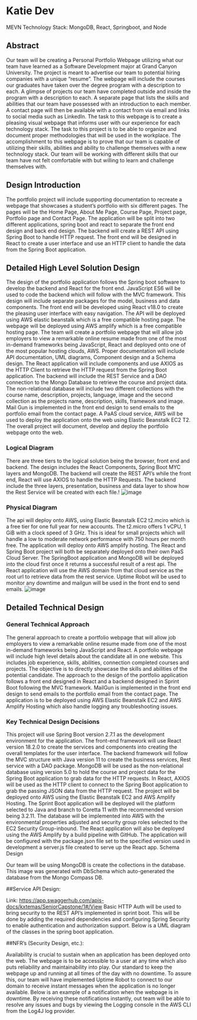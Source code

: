# Katie Dev
MEVN Technology Stack: MongoDB, React, Springboot, and Node

## Abstract
  Our team will be creating a Personal Portfolio Webpage utilizing what our team have learned as a Software Development major at Grand Canyon University. The project is meant to advertise our team to potential hiring companies with a unique “resume”. The webpage will include the courses our graduates have taken over the degree program with a description to each. A glimpse of projects our team have completed outside and inside the program with a description to each. A separate page that lists the skills and abilities that our team have possessed with an introduction to each member. A contact page will then be available with a contact from via email and links to social media such as LinkedIn. 
The task to this webpage is to create a pleasing visual webpage that informs user with our experience for each technology stack. The task to this project is to be able to organize and document proper methodologies that will be used in the workplace. The accomplishment to this webpage is to prove that our team is capable of utilizing their skills, abilities and ability to challenge themselves with a new technology stack. Our team will be working with different skills that our team have not felt comfortable with but willing to learn and challenge themselves with. 

 

## Design Introduction
The portfolio project will include supporting documentation to recreate a webpage that showcases a student’s portfolio with six different pages. The pages will be the Home Page, About Me Page, Course Page, Project page, Portfolio page and Contact Page. The application will be split into two different applications, spring boot and react to separate the front end design and back end design. The backend will create a REST API using Spring Boot to handle HTTP request. The front end will be designed in React to create a user interface and use an HTTP client to handle the data from the Spring Boot application.


## Detailed High Level Solution Design
The design of the portfolio application follows the Spring boot software to develop the backend and React for the front end. JavaScript ES6 will be used to code the backend which will follow with the MVC framework. This design will include separate packages for the model, business and data components. The front end will be developed using React v18.0 to create the pleasing user interface with easy navigation. The API will be deployed using AWS elastic beanstalk which is a free compatible hosting page. The webpage will be deployed using AWS amplify which is a free compatible hosting page. The team will create a portfolio webpage that will allow job employers to view a remarkable online resume made from one of the most in-demand frameworks being JavaScript, React and deployed onto one of the most popular hosting clouds, AWS. Proper documentation will include API documentation, UML diagrams, Component design and a Schema design. 
The React application will include components and use AXIOS as the HTTP Client to retrieve the HTTP request from the Spring Boot application. The backend will include the REST Service and a DAO connection to the Mongo Database to retrieve the course and project data. The non-relational database will include two different collections with the course name, description, projects, language, image and the second collection as the projects name, description, skills, framework and image. Mail Gun is implemented in the front end design to send emails to the portfolio email from the contact page. A PaAS cloud service, AWS will be used to deploy the application onto the web using Elastic Beanstalk EC2 T2. The overall project will document, develop and deploy the portfolio webpage onto the web. 


### Logical Diagram
There are three tiers to the logical solution being the browser, front end and backend. The design includes the React Components, Spring Boot MYC layers and MongoDB. The backend will create the REST API’s while the front end, React will use AXIOS to handle the HTTP Requests. The backend include the three layers, presentation, business and data layer to show how the Rest Service will be created with each file.!
![image](https://user-images.githubusercontent.com/71146102/235296931-a3681088-fc46-4992-ad95-24dfc1b38d32.png)


### Physical Diagram


The api will deploy onto AWS, using Elastic Beanstalk EC2 t2.mciro which is a free tier for one full year for new accounts. The t2.micro offers 1 vCPU, 1 GiB with a clock speed of 3 GHz. This is ideal for small projects which will handle a low to moderate network performance with 750 hours per month free. The application will deploy onto AWS amplify hosting. The React and Spring Boot project will both be separately deployed onto their own PaaS Cloud Server. The SpringBoot application and MongoDB will be deployed into the cloud first once it returns a successful result of a rest api. The React application will use the AWS domain from that cloud service as the root url to retrieve data from the rest service. Uptime Robot will be used to monitor any downtime and mailgun will be used in the front end to send emails.
![image](https://user-images.githubusercontent.com/71146102/235296955-28e3e072-d779-4447-9aba-573dc9d41ffb.png)


## Detailed Technical Design

### General Technical Approach
The general approach to create a portfolio webpage that will allow job employers to view a remarkable online resume made from one of the most in-demand frameworks being JavaScript and React. A portfolio webpage will include high level details about the candidate all in one website. This includes job experience, skills, abilities, connection completed courses and projects. The objective is to directly showcase the skills and abilities of the potential candidate. The approach to the design of the portfolio application follows a front end designed in React and a backend designed in Sprint Boot following the MVC framework. MailGun is implemented in the front end design to send emails to the portfolio email from the contact page. The application is to be deployed using AWS Elastic Beanstalk EC2 and AWS Amplify Hosting which also handle logging any troubleshooting issues. 


### Key Technical Design Decisions
This project will use Spring Boot version 2.7.1 as the development environment for the application. The front-end framework will use React version 18.2.0 to create the services and components into creating the overall templates for the user interface. The backend framework will follow the MVC structure with Java version 11 to create the business services, Rest service with a DAO package. MongoDB will be used as the non-relational database using version 5.0 to hold the course and project data for the Spring Boot application to grab data for the HTTP requests. In React, AXIOS will be used as the HTTP client to connect to the Spring Boot application to grab the passing JSON data from the HTTP request.
 The project will be deployed onto AWS using the Elastic Beanstalk EC2 and AWS Amplify Hosting. The Sprint Boot application will be deployed will the platform selected to Java and branch to Coretta 11 with the recommended version being 3.2.11. The database will be implemented into AWS with the environmental properties adjusted and security group roles selected to the EC2 Security Group-inbound. The React application will also be deployed using the AWS Amplify by a build pipeline with GitHub. The application will be configured with the package.json file set to the specified version used in development a server.js file created to serve up the React app.
Schema Design

Our team will be using MongoDB is create the collections in the database. This image was generated with DbSchema which auto-generated the database from the Mongo Compass DB.


 

##Service API Design:

Link: https://app.swaggerhub.com/apis-docs/kxtemas/SeniorCapstone/1#/View
Basic HTTP Auth will be used to bring security to the REST API’s implemented in sprint boot. This will be done by adding the required dependencies and configuring Spring Security to enable authentication and authorization support. Below is a UML diagram of the classes in the spring boot application.

 

##NFR’s (Security Design, etc.):

Availability is crucial to sustain when an application has been deployed onto the web. The webpage is to be accessible to a user at any time which also puts reliability and maintainability into play. Our standard to keep the webpage up and running at all times of the day with no downtime. To assure this, our team will have implemented Uptime Robot to connect to our domain to receive instant messages when the application is no longer available. Below is an example of a notification when the webpage is in downtime. By receiving these notifications instantly, out team will be able to resolve any issues and bugs by viewing the Logging console in the AWS CLI from the Log4J log provider.



